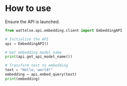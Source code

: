 # How to use

Ensure the API is launched.

```python
from wattelse.api.embedding.client import EmbeddingAPI

# Initialize the API
api = EmbeddingAPI()

# Get embedding model name
print(api.get_api_model_name())

# Transform text to embedding
text = "Hello, world!"
embedding = api.embed_query(text)
print(embedding)
```